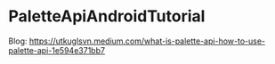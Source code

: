 # PaletteApiAndroidTutorial

Blog: https://utkuglsvn.medium.com/what-is-palette-api-how-to-use-palette-api-1e594e371bb7
